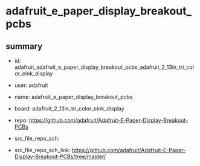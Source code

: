 # adafruit_e_paper_display_breakout_pcbs
 
## summary 
* id: adafruit_adafruit_e_paper_display_breakout_pcbs_adafruit_2_13in_tri_color_eink_display
* user: adafruit
* name: adafruit_e_paper_display_breakout_pcbs
* board: adafruit_2_13in_tri_color_eink_display
* repo: https://github.com/adafruit/Adafruit-E-Paper-Display-Breakout-PCBs



* src_file_repo_sch: 
* src_file_repo_sch_link: https://github.com/adafruit/Adafruit-E-Paper-Display-Breakout-PCBs/tree/master/




